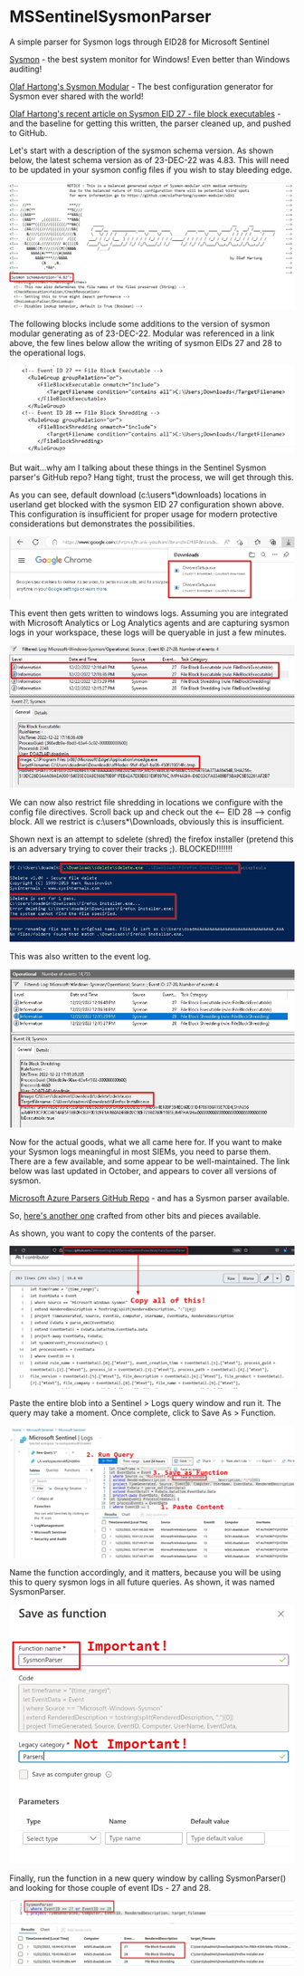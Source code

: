 # MSSentinelSysmonParser
A simple parser for Sysmon logs through EID28 for Microsoft Sentinel

[Sysmon](https://learn.microsoft.com/en-us/sysinternals/downloads/sysmon) - the best system monitor for Windows! Even better than Windows auditing!

[Olaf Hartong's Sysmon Modular](https://github.com/olafhartong/sysmon-modular) - The best configuration generator for Sysmon ever shared with the world!

[Olaf Hartong's recent article on Sysmon EID 27 - file block executables](https://medium.com/@olafhartong/sysmon-14-0-fileblockexecutable-13d7ba3dff3e) - and the baseline for getting this written, the parser cleaned up, and pushed to GitHub.

Let's start with a description of the sysmon schema version. As shown below, the latest schema version as of 23-DEC-22 was 4.83. This will need to be updated in your sysmon config files if you wish to stay bleeding edge.

<kbd> <img src="img/sysmon-config-schema.jpg" > </kbd>

The following blocks include some additions to the version of sysmon modular generating as of 23-DEC-22. Modular was referenced in a link above, the few lines below allow the writing of sysmon EIDs 27 and 28 to the operational logs.

<kbd> <img src="img/sysmon-config-adds.jpg" > </kbd>

But wait...why am I talking about these things in the Sentinel Sysmon parser's GitHub repo? Hang tight, trust the process, we will get through this. 

As you can see, default download (c:\users\*\downloads) locations in userland get blocked with the sysmon EID 27 configuration shown above. This configuration is insufficient for proper usage for modern protective considerations but demonstrates the possibilities. 

<kbd> <img src="img/chrome-download.jpg" > </kbd>

This event then gets written to windows logs. Assuming you are integrated with Microsoft Analytics or Log Analytics agents and are capturing sysmon logs in your workspace, these logs will be queryable in just a few minutes. 

<kbd> <img src="img/eid27-block-chrome.jpg" > </kbd>

We can now also restrict file shredding in locations we configure with the config file directives. Scroll back up and check out the <-- EID 28 --> config block. All we restrict is c:\users\*\Downloads, obviously this is insufficient.

Shown next is an attempt to sdelete (shred) the firefox installer (pretend this is an adversary trying to cover their tracks ;). BLOCKED!!!!!!!

<kbd> <img src="img/cli-sdelete-firefox.jpg" > </kbd>

This was also written to the event log.

<kbd> <img src="img/eid28-shred-firefox.jpg" > </kbd>

Now for the actual goods, what we all came here for. If you want to make your Sysmon logs meaningful in most SIEMs, you need to parse them. There are a few available, and some appear to be well-maintained. The link below was last updated in October, and appears to cover all versions of sysmon.

[Microsoft Azure Parsers GitHub Repo](https://github.com/Azure/Azure-Sentinel/blob/master/Parsers/) - and has a Sysmon parser available.

So, [here's another one](https://github.com/DefensiveOrigins/MSSentinelSysmonParser/blob/main/SysmonParser) crafted from other bits and pieces available.

As shown, you want to copy the contents of the parser.

<kbd> <img src="img/parser-copy.jpg" > </kbd>

Paste the entire blob into a Sentinel > Logs query window and run it. The query may take a moment. Once complete, click to Save As > Function. 

<kbd> <img src="img/parser-paste.jpg" > </kbd>

Name the function accordingly, and it matters, because you will be using this to query sysmon logs in all future queries. As shown, it was named SysmonParser. 

<kbd> <img src="img/parser-save.jpg" > </kbd>

Finally, run the function in a new query window by calling SysmonParser() and looking for those couple of event IDs - 27 and 28. 

<kbd> <img src="img/parser-usage.jpg" > </kbd>
